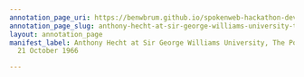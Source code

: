 ```yaml
---
annotation_page_uri: https://benwbrum.github.io/spokenweb-hackathon-development/annotations/anthony-hecht-at-sir-george-williams-university-the-poetry-series-21-october-1966-canvas-1-end.json
annotation_page_slug: anthony-hecht-at-sir-george-williams-university-the-poetry-series-21-october-1966-canvas-1-end
layout: annotation_page
manifest_label: Anthony Hecht at Sir George Williams University, The Poetry Series,
  21 October 1966

---
```

